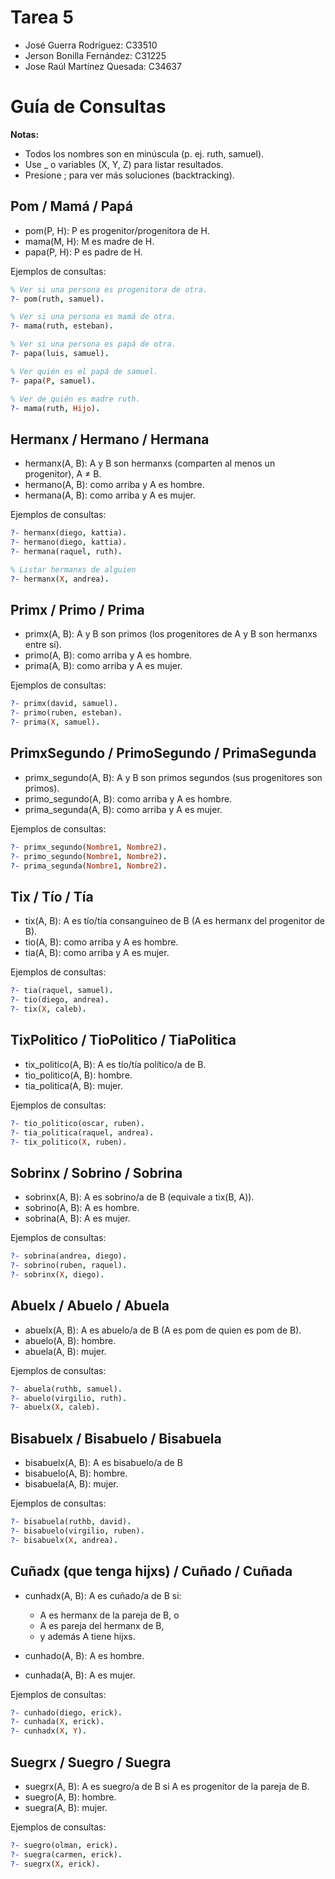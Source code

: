 # Tarea 5

- José Guerra Rodríguez: C33510
- Jerson Bonilla Fernández: C31225
- Jose Raúl Martínez Quesada: C34637

# Guía de Consultas

**Notas:**
* Todos los nombres son en minúscula (p. ej. ruth, samuel).
* Use _ o variables (X, Y, Z) para listar resultados.
* Presione ; para ver más soluciones (backtracking).

## Pom / Mamá / Papá
* pom(P, H): P es progenitor/progenitora de H.
* mama(M, H): M es madre de H.
* papa(P, H): P es padre de H.

Ejemplos de consultas:
```prolog
% Ver si una persona es progenitora de otra.
?- pom(ruth, samuel).

% Ver si una persona es mamá de otra.
?- mama(ruth, esteban).

% Ver si una persona es papá de otra.
?- papa(luis, samuel).

% Ver quién es el papá de samuel.
?- papa(P, samuel).

% Ver de quién es madre ruth.
?- mama(ruth, Hijo).

```

## Hermanx / Hermano / Hermana
* hermanx(A, B): A y B son hermanxs (comparten al menos un progenitor), A ≠ B.
* hermano(A, B): como arriba y A es hombre.
* hermana(A, B): como arriba y A es mujer.

Ejemplos de consultas:
```prolog
?- hermanx(diego, kattia).
?- hermano(diego, kattia).
?- hermana(raquel, ruth).

% Listar hermanxs de alguien
?- hermanx(X, andrea).

```

## Primx / Primo / Prima
* primx(A, B): A y B son primos (los progenitores de A y B son hermanxs entre sí).
* primo(A, B): como arriba y A es hombre.
* prima(A, B): como arriba y A es mujer.

Ejemplos de consultas:
```prolog
?- primx(david, samuel).
?- primo(ruben, esteban).
?- prima(X, samuel).

```

## PrimxSegundo / PrimoSegundo / PrimaSegunda
* primx_segundo(A, B): A y B son primos segundos (sus progenitores son primos).
* primo_segundo(A, B): como arriba y A es hombre.
* prima_segunda(A, B): como arriba y A es mujer.

Ejemplos de consultas:
```prolog
?- primx_segundo(Nombre1, Nombre2).
?- primo_segundo(Nombre1, Nombre2).
?- prima_segunda(Nombre1, Nombre2).

```

## Tix / Tío / Tía
* tix(A, B): A es tío/tía consanguíneo de B (A es hermanx del progenitor de B).
* tio(A, B): como arriba y A es hombre.
* tia(A, B): como arriba y A es mujer.

Ejemplos de consultas:
```prolog
?- tia(raquel, samuel).
?- tio(diego, andrea).
?- tix(X, caleb).

```

## TixPolitico / TioPolitico / TiaPolitica
* tix_politico(A, B): A es tío/tía político/a de B.
* tio_politico(A, B): hombre.
* tia_politica(A, B): mujer.

Ejemplos de consultas:
```prolog
?- tio_politico(oscar, ruben).
?- tia_politica(raquel, andrea).
?- tix_politico(X, ruben).

```

## Sobrinx / Sobrino / Sobrina
* sobrinx(A, B): A es sobrino/a de B (equivale a tix(B, A)).
* sobrino(A, B): A es hombre.
* sobrina(A, B): A es mujer.

Ejemplos de consultas:
```prolog
?- sobrina(andrea, diego).
?- sobrino(ruben, raquel).
?- sobrinx(X, diego).

```

## Abuelx / Abuelo / Abuela
* abuelx(A, B): A es abuelo/a de B (A es pom de quien es pom de B).
* abuelo(A, B): hombre.
* abuela(A, B): mujer.

Ejemplos de consultas:
```prolog
?- abuela(ruthb, samuel).
?- abuelo(virgilio, ruth).
?- abuelx(X, caleb).

```

## Bisabuelx / Bisabuelo / Bisabuela
* bisabuelx(A, B): A es bisabuelo/a de B 
* bisabuelo(A, B): hombre.
* bisabuela(A, B): mujer.

Ejemplos de consultas:
```prolog
?- bisabuela(ruthb, david).
?- bisabuelo(virgilio, ruben).
?- bisabuelx(X, andrea).

```

## Cuñadx (que tenga hijxs) / Cuñado / Cuñada
* cunhadx(A, B): A es cuñado/a de B si:
    * A es hermanx de la pareja de B, o
    * A es pareja del hermanx de B,
    * y además A tiene hijxs.

* cunhado(A, B): A es hombre.
* cunhada(A, B): A es mujer.

Ejemplos de consultas:
```prolog
?- cunhado(diego, erick).
?- cunhada(X, erick).
?- cunhadx(X, Y).

```

## Suegrx / Suegro / Suegra
* suegrx(A, B): A es suegro/a de B si A es progenitor de la pareja de B.
* suegro(A, B): hombre.
* suegra(A, B): mujer.

Ejemplos de consultas:
```prolog
?- suegro(olman, erick).
?- suegra(carmen, erick).
?- suegrx(X, erick).

```